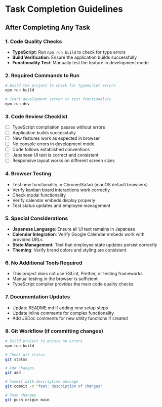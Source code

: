 # Task Completion Guidelines

## After Completing Any Task

### 1. Code Quality Checks
- **TypeScript**: Run `npm run build` to check for type errors
- **Build Verification**: Ensure the application builds successfully
- **Functionality Test**: Manually test the feature in development mode

### 2. Required Commands to Run
```bash
# Build the project to check for TypeScript errors
npm run build

# Start development server to test functionality
npm run dev
```

### 3. Code Review Checklist
- [ ] TypeScript compilation passes without errors
- [ ] Application builds successfully
- [ ] New features work as expected in browser
- [ ] No console errors in development mode
- [ ] Code follows established conventions
- [ ] Japanese UI text is correct and consistent
- [ ] Responsive layout works on different screen sizes

### 4. Browser Testing
- Test new functionality in Chrome/Safari (macOS default browsers)
- Verify kanban board interactions work correctly
- Check modal functionality
- Verify calendar embeds display properly
- Test status updates and employee management

### 5. Special Considerations
- **Japanese Language**: Ensure all UI text remains in Japanese
- **Calendar Integration**: Verify Google Calendar embeds work with provided URLs
- **State Management**: Test that employee state updates persist correctly
- **Theming**: Verify brand colors and styling are consistent

### 6. No Additional Tools Required
- This project does not use ESLint, Prettier, or testing frameworks
- Manual testing in the browser is sufficient
- TypeScript compiler provides the main code quality checks

### 7. Documentation Updates
- Update README.md if adding new setup steps
- Update inline comments for complex functionality
- Add JSDoc comments for new utility functions if created

### 8. Git Workflow (if committing changes)
```bash
# Build project to ensure no errors
npm run build

# Check git status
git status

# Add changes
git add .

# Commit with descriptive message
git commit -m "feat: description of changes"

# Push changes
git push origin main
```